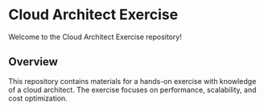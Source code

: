 # Cloud Architect Exercise

Welcome to the Cloud Architect Exercise repository!

## Overview

This repository contains materials for a hands-on exercise with knowledge of a cloud architect. The exercise focuses on performance, scalability, and cost optimization.